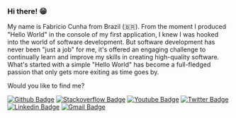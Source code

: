 ### Hi there! 😁

My name is Fabricio Cunha from Brazil (🇧🇷). From the moment I produced "Hello World" in the console of my first application, I knew I was hooked into
the world of software development. But software development has never been "just a job" for me, it's offered an
engaging challenge to continually learn and improve my skills in creating high-quality software. What's started
with a simple "Hello World" has become a full-fledged passion that only gets more exiting as time goes by.

Would you like to find me?

[![Github Badge](https://img.shields.io/badge/-Github-000?style=flat-square&logo=Github&logoColor=white&link=https://github.com/fabriciocunhauk)](https://github.com/fabriciocunhauk)
[![Stackoverflow Badge](https://img.shields.io/badge/-Stackoverflow-4CA143?style=flat-square&logo=Stackoverflow&logoColor=white&link=https://pt.stackoverflow.com/users/93508/lucas-bittencourt)](https://stackoverflow.com/users/13144771/fabricio-cunha)
[![Youtube Badge](https://img.shields.io/badge/-Youtube-FF0000?style=flat-square&labelColor=FF0000&logo=youtube&logoColor=white&link=https://www.youtube.com/channel/UCwmFwHHnWhL6p_OrzKkeWpQ?view_as=subscriber)](https://www.youtube.com/channel/UCwmFwHHnWhL6p_OrzKkeWpQ?view_as=subscriber)
[![Twitter Badge](https://img.shields.io/badge/-Twitter-1ca0f1?style=flat-square&labelColor=1ca0f1&logo=twitter&logoColor=white&link=https://twitter.com/fabriciocunhadv)](https://twitter.com/fabriciocunhadv)
[![Linkedin Badge](https://img.shields.io/badge/-LinkedIn-blue?style=flat-square&logo=Linkedin&logoColor=white&link=https://www.linkedin.com/in/fabricio-cunha-7b7392162/)](https://www.linkedin.com/in/fabricio-cunha-7b7392162/)
[![Gmail Badge](https://img.shields.io/badge/-Gmail-c14438?style=flat-square&logo=Gmail&logoColor=white&link=mailto:fabriciocunhadeveloper@gmail.com)](mailto:fabriciocunhadeveloper@gmail.com)


